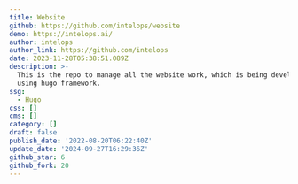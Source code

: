 ```yaml
---
title: Website
github: https://github.com/intelops/website
demo: https://intelops.ai/
author: intelops
author_link: https://github.com/intelops
date: 2023-11-28T05:38:51.089Z
description: >-
  This is the repo to manage all the website work, which is being developed
  using hugo framework.
ssg:
  - Hugo
css: []
cms: []
category: []
draft: false
publish_date: '2022-08-20T06:22:40Z'
update_date: '2024-09-27T16:29:36Z'
github_star: 6
github_fork: 20
---
```

